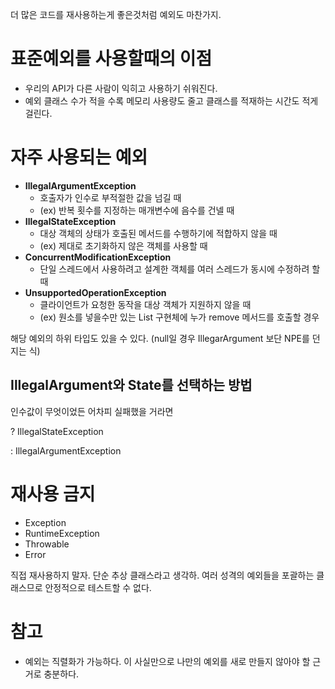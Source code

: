 더 많은 코드를 재사용하는게 좋은것처럼 예외도 마찬가지.

# 표준예외를 사용할때의 이점

- 우리의 API가 다른 사람이 익히고 사용하기 쉬워진다.
- 예외 클래스 수가 적을 수록 메모리 사용량도 줄고 클래스를 적재하는 시간도 적게 걸린다.

# 자주 사용되는 예외

- **IllegalArgumentException**
    - 호출자가 인수로 부적절한 값을 넘길 때
    - (ex) 반복 횟수를 지정하는 매개변수에 음수를 건넬 때
- **IllegalStateException**
    - 대상 객체의 상태가 호출된 메서드를 수행하기에 적합하지 않을 때
    - (ex) 제대로 초기화하지 않은 객체를 사용할 때
- **ConcurrentModificationException**
    - 단일 스레드에서 사용하려고 설계한 객체를 여러 스레드가 동시에 수정하려 할 때
- **UnsupportedOperationException**
    - 클라이언트가 요청한 동작을 대상 객체가 지원하지 않을 때
    - (ex) 원소를 넣을수만 있는 List 구현체에 누가 remove 메서드를 호출할 경우

해당 예외의 하위 타입도 있을 수 있다. (null일 경우 IllegarArgument 보단 NPE를 던지는 식)

## IllegalArgument와 State를 선택하는 방법

인수값이 무엇이었든 어차피 실패했을 거라면

? IllegalStateException

: IllegalArgumentException

# 재사용 금지

- Exception
- RuntimeException
- Throwable
- Error

직접 재사용하지 말자. 단순 추상 클래스라고 생각하. 여러 성격의 예외들을 포괄하는 클래스므로 안정적으로 테스트할 수 없다.

# 참고

- 예외는 직렬화가 가능하다. 이 사실만으로 나만의 예외를 새로 만들지 않아야 할 근거로 충분하다.